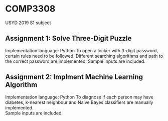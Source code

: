 # COMP3308
USYD 2019 S1 subject

## Assignment 1: Solve Three-Digit Puzzle
Implementation language: Python
To open a locker with 3-digit password, certain rules need to be followed. Different searching algorithms and path to the correct password are implemented.
Sample inputs are included.


## Assignment 2: Implment Machine Learning Algorithm
Implementation language: Python
To diagnose if each person may have diabetes, k-nearest neighbour and Naive Bayes classifiers are manually implemented.  
Sample inputs are included. 
